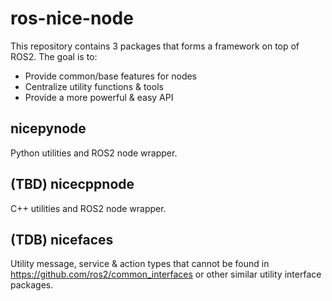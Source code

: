 # ros-nice-node

This repository contains 3 packages that forms a framework on top of ROS2. The goal is to:

- Provide common/base features for nodes
- Centralize utility functions & tools
- Provide a more powerful & easy API

## nicepynode

Python utilities and ROS2 node wrapper.

## (TBD) nicecppnode

C++ utilities and ROS2 node wrapper.

## (TDB) nicefaces

Utility message, service & action types that cannot be found in <https://github.com/ros2/common_interfaces> or other similar utility interface packages.
